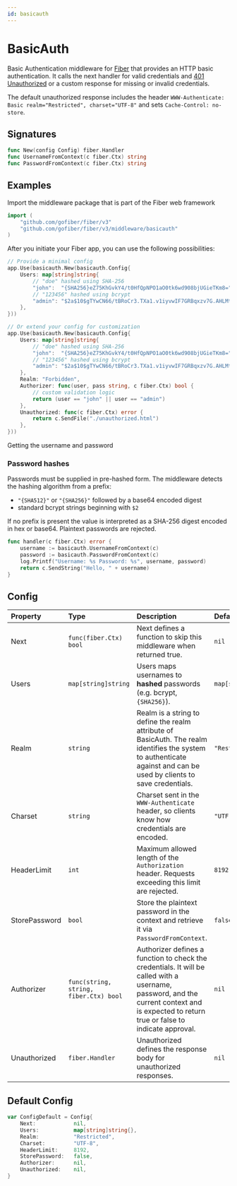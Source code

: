```yaml
---
id: basicauth
---
```


# BasicAuth

Basic Authentication middleware for [Fiber](https://github.com/gofiber/fiber) that provides an HTTP basic authentication. It calls the next handler for valid credentials and [401 Unauthorized](https://developer.mozilla.org/en-US/docs/Web/HTTP/Status/401) or a custom response for missing or invalid credentials.

The default unauthorized response includes the header `WWW-Authenticate: Basic realm="Restricted", charset="UTF-8"` and sets `Cache-Control: no-store`.

## Signatures

```go
func New(config Config) fiber.Handler
func UsernameFromContext(c fiber.Ctx) string
func PasswordFromContext(c fiber.Ctx) string
```

## Examples

Import the middleware package that is part of the Fiber web framework

```go
import (
    "github.com/gofiber/fiber/v3"
    "github.com/gofiber/fiber/v3/middleware/basicauth"
)
```

After you initiate your Fiber app, you can use the following possibilities:

```go
// Provide a minimal config
app.Use(basicauth.New(basicauth.Config{
    Users: map[string]string{
        // "doe" hashed using SHA-256
        "john":  "{SHA256}eZ75KhGvkY4/t0HfQpNPO1aO0tk6wd908bjUGieTKm8=",
        // "123456" hashed using bcrypt
        "admin": "$2a$10$gTYwCN66/tBRoCr3.TXa1.v1iyvwIF7GRBqxzv7G.AHLMt/owXrp.",
    },
}))

// Or extend your config for customization
app.Use(basicauth.New(basicauth.Config{
    Users: map[string]string{
        // "doe" hashed using SHA-256
        "john":  "{SHA256}eZ75KhGvkY4/t0HfQpNPO1aO0tk6wd908bjUGieTKm8=",
        // "123456" hashed using bcrypt
        "admin": "$2a$10$gTYwCN66/tBRoCr3.TXa1.v1iyvwIF7GRBqxzv7G.AHLMt/owXrp.",
    },
    Realm: "Forbidden",
    Authorizer: func(user, pass string, c fiber.Ctx) bool {
        // custom validation logic
        return (user == "john" || user == "admin")
    },
    Unauthorized: func(c fiber.Ctx) error {
        return c.SendFile("./unauthorized.html")
    },
}))
```

Getting the username and password

### Password hashes

Passwords must be supplied in pre-hashed form. The middleware detects the
hashing algorithm from a prefix:

- `"{SHA512}"` or `"{SHA256}"` followed by a base64 encoded digest
- standard bcrypt strings beginning with `$2`

If no prefix is present the value is interpreted as a SHA-256 digest encoded in
hex or base64. Plaintext passwords are rejected.

```go
func handler(c fiber.Ctx) error {
    username := basicauth.UsernameFromContext(c)
    password := basicauth.PasswordFromContext(c)
    log.Printf("Username: %s Password: %s", username, password)
    return c.SendString("Hello, " + username)
}
```

## Config

| Property        | Type                        | Description                                                                                                                                                           | Default               |
|:----------------|:----------------------------|:----------------------------------------------------------------------------------------------------------------------------------------------------------------------|:----------------------|
| Next            | `func(fiber.Ctx) bool`     | Next defines a function to skip this middleware when returned true.                                                                                                   | `nil`                 |
| Users           | `map[string]string`         | Users maps usernames to **hashed** passwords (e.g. bcrypt, `{SHA256}`). | `map[string]string{}` |
| Realm           | `string`                    | Realm is a string to define the realm attribute of BasicAuth. The realm identifies the system to authenticate against and can be used by clients to save credentials. | `"Restricted"`        |
| Charset         | `string`                    | Charset sent in the `WWW-Authenticate` header, so clients know how credentials are encoded. | `"UTF-8"` |
| HeaderLimit     | `int`                       | Maximum allowed length of the `Authorization` header. Requests exceeding this limit are rejected. | `8192` |
| StorePassword   | `bool`                      | Store the plaintext password in the context and retrieve it via `PasswordFromContext`. | `false` |
| Authorizer      | `func(string, string, fiber.Ctx) bool` | Authorizer defines a function to check the credentials. It will be called with a username, password, and the current context and is expected to return true or false to indicate approval.  | `nil`                 |
| Unauthorized    | `fiber.Handler`             | Unauthorized defines the response body for unauthorized responses.                                                                                                    | `nil`                 |

## Default Config

```go
var ConfigDefault = Config{
    Next:            nil,
    Users:           map[string]string{},
    Realm:           "Restricted",
    Charset:         "UTF-8",
    HeaderLimit:     8192,
    StorePassword:   false,
    Authorizer:      nil,
    Unauthorized:    nil,
}
```
